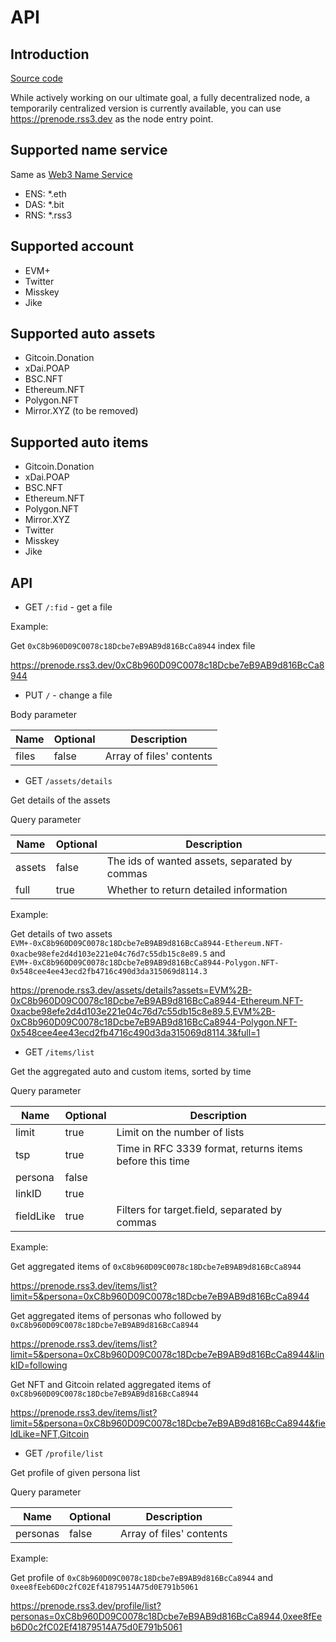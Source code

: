 # API

## Introduction

[Source code](https://github.com/NaturalSelectionLabs/RSS3-Pre-Node)

While actively working on our ultimate goal, a fully decentralized node, a temporarily centralized version is currently available, you can use <https://prenode.rss3.dev> as the node entry point.

## Supported name service

Same as [Web3 Name Service](https://github.com/NaturalSelectionLabs/Web3-Name-Service)

- ENS: *.eth
- DAS: *.bit
- RNS: *.rss3

## Supported account

- EVM+
- Twitter
- Misskey
- Jike

## Supported auto assets

- Gitcoin.Donation
- xDai.POAP
- BSC.NFT
- Ethereum.NFT
- Polygon.NFT
- Mirror.XYZ (to be removed)

## Supported auto items

- Gitcoin.Donation
- xDai.POAP
- BSC.NFT
- Ethereum.NFT
- Polygon.NFT
- Mirror.XYZ
- Twitter
- Misskey
- Jike

## API

-   GET `/:fid` - get a file

Example:

Get `0xC8b960D09C0078c18Dcbe7eB9AB9d816BcCa8944` index file

<https://prenode.rss3.dev/0xC8b960D09C0078c18Dcbe7eB9AB9d816BcCa8944>

-   PUT `/` - change a file

Body parameter

| Name     | Optional | Description              |
| -------- | -------- | ------------------------ |
| files    | false    | Array of files' contents |

-   GET `/assets/details`

Get details of the assets

Query parameter

| Name     | Optional | Description              |
| -------- | -------- | ------------------------ |
| assets   | false    | The ids of wanted assets, separated by commas |
| full     | true    | Whether to return detailed information |

Example:

Get details of two assets `EVM+-0xC8b960D09C0078c18Dcbe7eB9AB9d816BcCa8944-Ethereum.NFT-0xacbe98efe2d4d103e221e04c76d7c55db15c8e89.5` and `EVM+-0xC8b960D09C0078c18Dcbe7eB9AB9d816BcCa8944-Polygon.NFT-0x548cee4ee43ecd2fb4716c490d3da315069d8114.3`

<https://prenode.rss3.dev/assets/details?assets=EVM%2B-0xC8b960D09C0078c18Dcbe7eB9AB9d816BcCa8944-Ethereum.NFT-0xacbe98efe2d4d103e221e04c76d7c55db15c8e89.5,EVM%2B-0xC8b960D09C0078c18Dcbe7eB9AB9d816BcCa8944-Polygon.NFT-0x548cee4ee43ecd2fb4716c490d3da315069d8114.3&full=1>

-   GET `/items/list`

Get the aggregated auto and custom items, sorted by time

Query parameter

| Name     | Optional | Description              |
| -------- | -------- | ------------------------ |
| limit   | true    | Limit on the number of lists |
| tsp     | true    | Time in RFC 3339 format, returns items before this time |
| persona     | false    |  |
| linkID     | true    |  |
| fieldLike     | true    | Filters for target.field, separated by commas |

Example:

Get aggregated items of `0xC8b960D09C0078c18Dcbe7eB9AB9d816BcCa8944`

<https://prenode.rss3.dev/items/list?limit=5&persona=0xC8b960D09C0078c18Dcbe7eB9AB9d816BcCa8944>

Get aggregated items of personas who followed by `0xC8b960D09C0078c18Dcbe7eB9AB9d816BcCa8944`

<https://prenode.rss3.dev/items/list?limit=5&persona=0xC8b960D09C0078c18Dcbe7eB9AB9d816BcCa8944&linkID=following>

Get NFT and Gitcoin related aggregated items of `0xC8b960D09C0078c18Dcbe7eB9AB9d816BcCa8944`

<https://prenode.rss3.dev/items/list?limit=5&persona=0xC8b960D09C0078c18Dcbe7eB9AB9d816BcCa8944&fieldLike=NFT,Gitcoin>

-   GET `/profile/list`

Get profile of given persona list

Query parameter

| Name     | Optional | Description              |
| -------- | -------- | ------------------------ |
| personas    | false | Array of files' contents |

Example:

Get profile of `0xC8b960D09C0078c18Dcbe7eB9AB9d816BcCa8944` and `0xee8fEeb6D0c2fC02Ef41879514A75d0E791b5061`

<https://prenode.rss3.dev/profile/list?personas=0xC8b960D09C0078c18Dcbe7eB9AB9d816BcCa8944,0xee8fEeb6D0c2fC02Ef41879514A75d0E791b5061>
